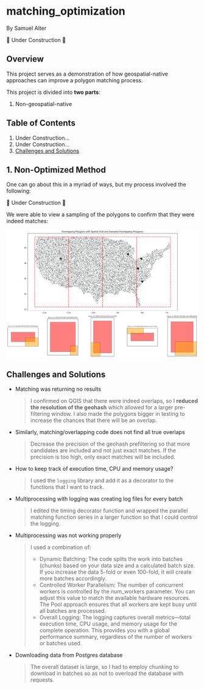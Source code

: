 # matching_optimization

By Samuel Alter

🚧 Under Construction 🚧

## Overview

This project serves as a demonstration of how geospatial-native approaches can improve a polygon matching process.

This project is divided into **two parts**:
1. Non-geospatial-native 

## Table of Contents <a name='toc'></a>

1. Under Construction...
2. Under Construction...
3. [Challenges and Solutions](#challenges)

## 1. Non-Optimized Method

One can go about this in a myriad of ways, but my process involved the following:

🚧 Under Construction 🚧

We were able to view a sampling of the polygons to confirm that they were indeed matches:

![Overlapping Polygons Map with a Sampling of those Polygons](figs/overlapping_polygons_map_10k.png)

## Challenges and Solutions <a name='challenges'></a>

* Matching was returning no results
  > I confirmed on QGIS that there were indeed overlaps, so I **reduced the resolution of the geohash** which allowed for a larger pre-filtering window.
  > I also made the polygons bigger in testing to increase the chances that there will be an overlap.
* Similarly, matching/overlapping code does not find all true overlaps
  > Decrease the precision of the geohash prefiltering so that more candidates are included and not just exact matches. If the precision is too high, only exact matches will be included. 
* How to keep track of execution time, CPU and memory usage?
  > I used the `logging` library and add it as a decorator to the functions that I want to track.
* Multiprocessing with logging was creating log files for every batch
  > I edited the timing decorator function and wrapped the parallel matching function series in a larger function so that I could control the logging.
* Multiprocessing was not working properly
  > I used a combination of:
  > * Dynamic Batching: The code splits the work into batches (chunks) based on your data size and a calculated batch size. If you increase the data 5-fold or even 100-fold, it will create more batches accordingly.
	> * Controlled Worker Parallelism: The number of concurrent workers is controlled by the num_workers parameter. You can adjust this value to match the available hardware resources. The Pool approach ensures that all workers are kept busy until all batches are processed.
	> * Overall Logging: The logging captures overall metrics—total execution time, CPU usage, and memory usage for the complete operation. This provides you with a global performance summary, regardless of the number of workers or batches used.
* Downloading data from Postgres database
  > The overall dataset is large, so I had to employ chunking to download in batches so as not to overload the database with requests.